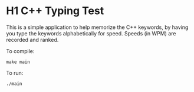 # H1 C++ Typing Test

This is a simple application to help memorize the C++ keywords, by having
you type the keywords alphabetically for speed. Speeds (in WPM) are recorded and
ranked. 

To compile:
```
make main
```
To run:
```
./main
```
